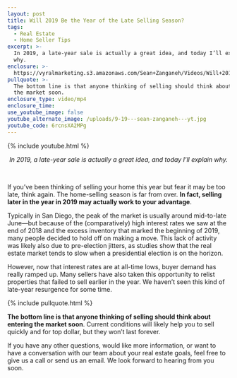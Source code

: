```yaml
---
layout: post
title: Will 2019 Be the Year of the Late Selling Season?
tags:
  - Real Estate
  - Home Seller Tips
excerpt: >-
  In 2019, a late-year sale is actually a great idea, and today I’ll explain
  why.
enclosure: >-
  https://vyralmarketing.s3.amazonaws.com/Sean+Zanganeh/Videos/Will+2019+Be+the+Year+of+the+Late+Selling+Season_.mp4
pullquote: >-
  The bottom line is that anyone thinking of selling should think about entering
  the market soon.
enclosure_type: video/mp4
enclosure_time:
use_youtube_image: false
youtube_alternate_image: /uploads/9-19---sean-zanganeh---yt.jpg
youtube_code: 6rcnsXA2MPg
---
```


{% include youtube.html %}

<center><em>In 2019, a late-year sale is actually a great idea, and today I&rsquo;ll explain why.</em></center>

&nbsp;

If you’ve been thinking of selling your home this year but fear it may be too late, think again. The home-selling season is far from over. **In fact, selling later in the year in 2019 may actually work to your advantage**.

Typically in San Diego, the peak of the market is usually around mid-to-late June—but because of the (comparatively) high interest rates we saw at the end of 2018 and the excess inventory that marked the beginning of 2019, many people decided to hold off on making a move. This lack of activity was likely also due to pre-election jitters, as studies show that the real estate market tends to slow when a presidential election is on the horizon.

However, now that interest rates are at all-time lows, buyer demand has really ramped up. Many sellers have also taken this opportunity to relist properties that failed to sell earlier in the year. We haven’t seen this kind of late-year resurgence for some time.

{% include pullquote.html %}

**The bottom line is that anyone thinking of selling should think about entering the market soon**. Current conditions will likely help you to sell quickly and for top dollar, but they won’t last forever.

If you have any other questions, would like more information, or want to have a conversation with our team about your real estate goals, feel free to give us a call or send us an email. We look forward to hearing from you soon.